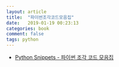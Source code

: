 ```yaml
---
layout: article
title:  "파이썬조각코드모음집"
date:   2019-01-19 00:23:13
categories: book
comment: false
tags: python
---
```


* [Python Snippets - 파이썬 조각 코드 모음집](https://wikidocs.net/book/536)
